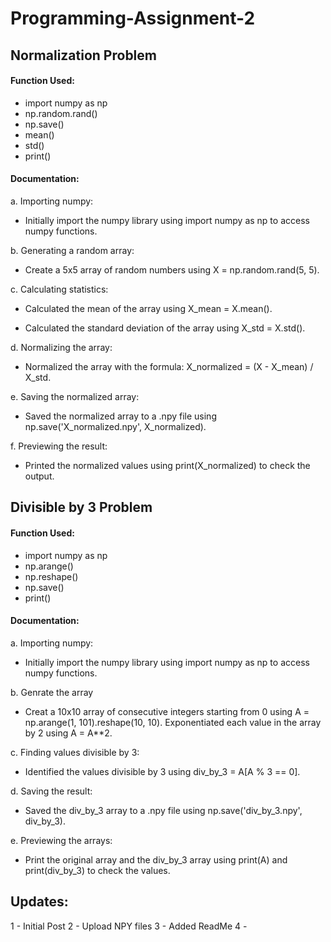 # Programming-Assignment-2

## Normalization Problem
#### Function Used:
  - import numpy as np
  - np.random.rand()
  - np.save()
  - mean()
  - std()
  - print()

#### Documentation:
a. Importing numpy:

- Initially import the numpy library using import numpy as np to access numpy functions.

b. Generating a random array:

- Create a 5x5 array of random numbers using X = np.random.rand(5, 5).

c. Calculating statistics:

- Calculated the mean of the array using X_mean = X.mean().

- Calculated the standard deviation of the array using X_std = X.std().

d. Normalizing the array:

- Normalized the array with the formula: X_normalized = (X - X_mean) / X_std.

e. Saving the normalized array:

- Saved the normalized array to a .npy file using np.save('X_normalized.npy', X_normalized).

f. Previewing the result:

- Printed the normalized values using print(X_normalized) to check the output.

## Divisible by 3 Problem
#### Function Used:
  - import numpy as np
  - np.arange()
  - np.reshape()
  - np.save()
  - print()

#### Documentation:
a. Importing numpy:

- Initially import the numpy library using import numpy as np to access numpy functions.

b. Genrate the array

- Creat a 10x10 array of consecutive integers starting from 0 using A = np.arange(1, 101).reshape(10, 10).
Exponentiated each value in the array by 2 using A = A**2.

c. Finding values divisible by 3:

- Identified the values divisible by 3 using div_by_3 = A[A % 3 == 0].

d. Saving the result:

- Saved the div_by_3 array to a .npy file using np.save('div_by_3.npy', div_by_3).

e. Previewing the arrays:

- Print the original array and the div_by_3 array using print(A) and print(div_by_3) to check the values.

## Updates:
1 - Initial Post
2 - Upload NPY files
3 - Added ReadMe
4 -  
